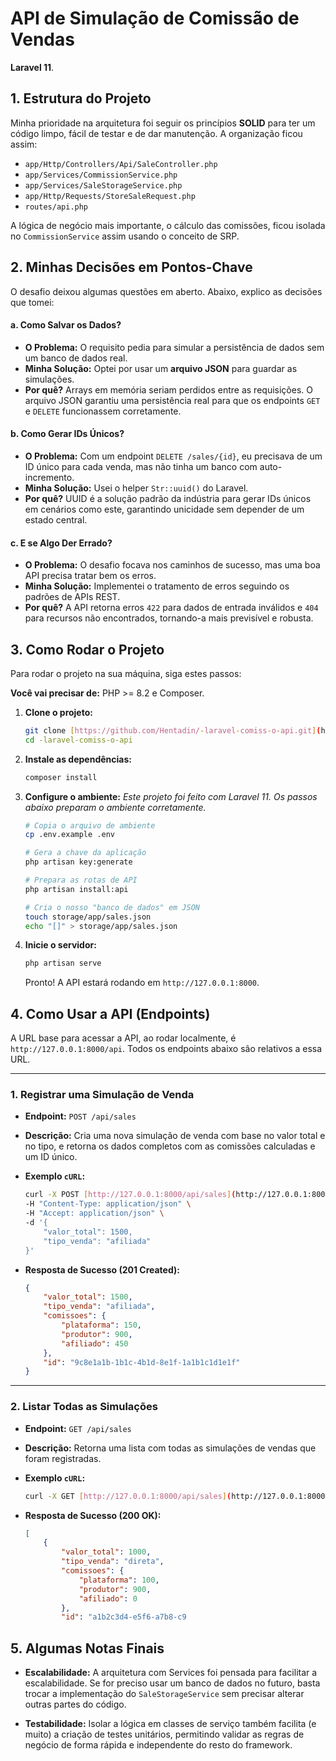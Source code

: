 # API de Simulação de Comissão de Vendas

**Laravel 11**.

## 1. Estrutura do Projeto

Minha prioridade na arquitetura foi seguir os princípios **SOLID** para ter um código limpo, fácil de testar e de dar manutenção. A organização ficou assim:

-   `app/Http/Controllers/Api/SaleController.php`
-   `app/Services/CommissionService.php`
-   `app/Services/SaleStorageService.php`
-   `app/Http/Requests/StoreSaleRequest.php`
-   `routes/api.php`

A lógica de negócio mais importante, o cálculo das comissões, ficou isolada no `CommissionService` assim usando o conceito de SRP.

## 2. Minhas Decisões em Pontos-Chave

O desafio deixou algumas questões em aberto. Abaixo, explico as decisões que tomei:

#### a. Como Salvar os Dados?

-   **O Problema:** O requisito pedia para simular a persistência de dados sem um banco de dados real.
-   **Minha Solução:** Optei por usar um **arquivo JSON** para guardar as simulações.
-   **Por quê?** Arrays em memória seriam perdidos entre as requisições. O arquivo JSON garantiu uma persistência real para que os endpoints `GET` e `DELETE` funcionassem corretamente.

#### b. Como Gerar IDs Únicos?

-   **O Problema:** Com um endpoint `DELETE /sales/{id}`, eu precisava de um ID único para cada venda, mas não tinha um banco com auto-incremento.
-   **Minha Solução:** Usei o helper `Str::uuid()` do Laravel.
-   **Por quê?** UUID é a solução padrão da indústria para gerar IDs únicos em cenários como este, garantindo unicidade sem depender de um estado central.

#### c. E se Algo Der Errado?

-   **O Problema:** O desafio focava nos caminhos de sucesso, mas uma boa API precisa tratar bem os erros.
-   **Minha Solução:** Implementei o tratamento de erros seguindo os padrões de APIs REST.
-   **Por quê?** A API retorna erros `422` para dados de entrada inválidos e `404` para recursos não encontrados, tornando-a mais previsível e robusta.

## 3. Como Rodar o Projeto

Para rodar o projeto na sua máquina, siga estes passos:

**Você vai precisar de:** PHP >= 8.2 e Composer.

1.  **Clone o projeto:**
    ```bash
    git clone [https://github.com/Hentadin/-laravel-comiss-o-api.git](https://github.com/Hentadin/-laravel-comiss-o-api.git)
    cd -laravel-comiss-o-api
    ```

2.  **Instale as dependências:**
    ```bash
    composer install
    ```

3.  **Configure o ambiente:**
    *Este projeto foi feito com Laravel 11. Os passos abaixo preparam o ambiente corretamente.*
    ```bash
    # Copia o arquivo de ambiente
    cp .env.example .env

    # Gera a chave da aplicação
    php artisan key:generate

    # Prepara as rotas de API
    php artisan install:api

    # Cria o nosso "banco de dados" em JSON
    touch storage/app/sales.json
    echo "[]" > storage/app/sales.json
    ```

4.  **Inicie o servidor:**
    ```bash
    php artisan serve
    ```
    Pronto! A API estará rodando em `http://127.0.0.1:8000`.

## 4. Como Usar a API (Endpoints)

A URL base para acessar a API, ao rodar localmente, é `http://127.0.0.1:8000/api`. Todos os endpoints abaixo são relativos a essa URL.

---

### **1. Registrar uma Simulação de Venda**

-   **Endpoint:** `POST /api/sales`
-   **Descrição:** Cria uma nova simulação de venda com base no valor total e no tipo, e retorna os dados completos com as comissões calculadas e um ID único.

-   **Exemplo `cURL`:**
    ```bash
    curl -X POST [http://127.0.0.1:8000/api/sales](http://127.0.0.1:8000/api/sales) \
    -H "Content-Type: application/json" \
    -H "Accept: application/json" \
    -d '{
        "valor_total": 1500,
        "tipo_venda": "afiliada"
    }'
    ```

-   **Resposta de Sucesso (201 Created):**
    ```json
    {
        "valor_total": 1500,
        "tipo_venda": "afiliada",
        "comissoes": {
            "plataforma": 150,
            "produtor": 900,
            "afiliado": 450
        },
        "id": "9c8e1a1b-1b1c-4b1d-8e1f-1a1b1c1d1e1f"
    }
    ```

---

### **2. Listar Todas as Simulações**

-   **Endpoint:** `GET /api/sales`
-   **Descrição:** Retorna uma lista com todas as simulações de vendas que foram registradas.

-   **Exemplo `cURL`:**
    ```bash
    curl -X GET [http://127.0.0.1:8000/api/sales](http://127.0.0.1:8000/api/sales)
    ```

-   **Resposta de Sucesso (200 OK):**
    ```json
    [
        {
            "valor_total": 1000,
            "tipo_venda": "direta",
            "comissoes": {
                "plataforma": 100,
                "produtor": 900,
                "afiliado": 0
            },
            "id": "a1b2c3d4-e5f6-a7b8-c9

## 5. Algumas Notas Finais

-   **Escalabilidade:** A arquitetura com Services foi pensada para facilitar a escalabilidade. Se for preciso usar um banco de dados no futuro, basta trocar a implementação do `SaleStorageService` sem precisar alterar outras partes do código.

-   **Testabilidade:** Isolar a lógica em classes de serviço também facilita (e muito) a criação de testes unitários, permitindo validar as regras de negócio de forma rápida e independente do resto do framework.
